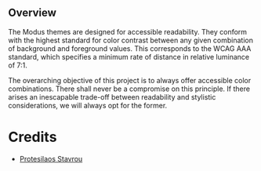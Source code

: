 ## Overview
The Modus themes are designed for accessible readability. They conform with the highest standard for color contrast between any given combination of background and foreground values. This corresponds to the WCAG AAA standard, which specifies a minimum rate of distance in relative luminance of 7:1.

The overarching objective of this project is to always offer accessible color combinations. There shall never be a compromise on this principle. If there arises an inescapable trade-off between readability and stylistic considerations, we will always opt for the former.

# Credits
- [Protesilaos Stavrou](https://github.com/protesilaos/)
